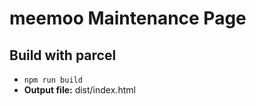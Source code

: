 # meemoo Maintenance Page

## Build with parcel ##

* `npm run build`
* **Output file:** dist/index.html
